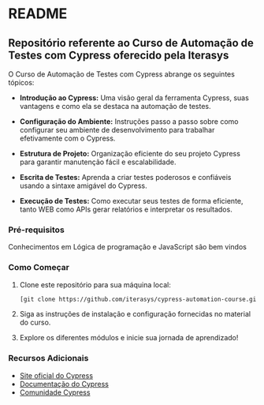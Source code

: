 # README

## Repositório referente ao Curso de Automação de Testes com Cypress oferecido pela Iterasys

O Curso de Automação de Testes com Cypress abrange os seguintes tópicos:

- **Introdução ao Cypress:** Uma visão geral da ferramenta Cypress, suas vantagens e como ela se destaca na automação de testes.

- **Configuração do Ambiente:** Instruções passo a passo sobre como configurar seu ambiente de desenvolvimento para trabalhar efetivamente com o Cypress.

- **Estrutura de Projeto:** Organização eficiente do seu projeto Cypress para garantir manutenção fácil e escalabilidade.

- **Escrita de Testes:** Aprenda a criar testes poderosos e confiáveis usando a sintaxe amigável do Cypress.

- **Execução de Testes:** Como executar seus testes de forma eficiente, tanto WEB como APIs gerar relatórios e interpretar os resultados.


### Pré-requisitos

Conhecimentos em Lógica de programação e JavaScript são bem vindos 

### Como Começar

1. Clone este repositório para sua máquina local:

   ```bash
   [git clone https://github.com/iterasys/cypress-automation-course.git](https://github.com/humbjd/cypress139.git)
   ```

2. Siga as instruções de instalação e configuração fornecidas no material do curso.

3. Explore os diferentes módulos e inicie sua jornada de aprendizado!

### Recursos Adicionais

- [Site oficial do Cypress](https://www.cypress.io/)
- [Documentação do Cypress](https://docs.cypress.io/)
- [Comunidade Cypress](https://community.cypress.io/)



